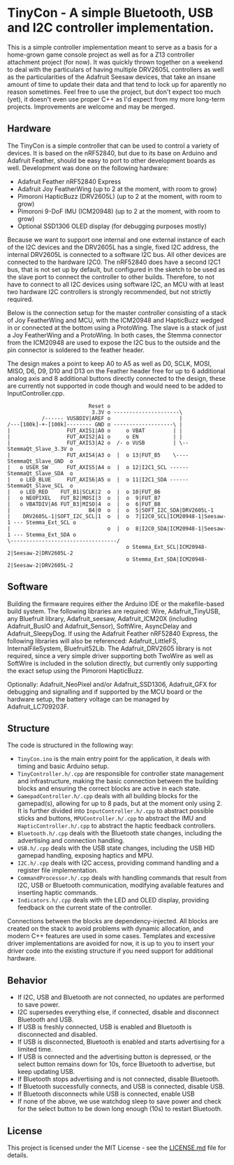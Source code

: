 # TinyCon - A simple Bluetooth, USB and I2C controller implementation.

This is a simple controller implementation meant to serve as a basis for a home-grown game console project
as well as for a Z13 controller attachment project (for now). It was quickly thrown together on a weekend
to deal with the particulars of having multiple DRV2605L controllers as well as the particularities of the
Adafruit Seesaw devices, that take an insane amount of time to update their data and that tend to lock up
for aparently no reason sometimes. Feel free to use the project, but don't expect too much (yet), it doesn't
even use proper C++ as I'd expect from my more long-term projects. Improvements are welcome and may be merged.

## Hardware

The TinyCon is a simple controller that can be used to control a variety of devices. It is based on the nRF52840,
but due to its base on Arduino and Adafruit Feather, should be easy to port to other development boards as well.
Development was done on the following hardware:

- Adafruit Feather nRF52840 Express
- Adafruit Joy FeatherWing (up to 2 at the moment, with room to grow)
- Pimoroni HapticBuzz (DRV2605L) (up to 2 at the moment, with room to grow)
- Pimoroni 9-DoF IMU (ICM20948) (up to 2 at the moment, with room to grow)
- Optional SSD1306 OLED display (for debugging purposes mostly)

Because we want to support one internal and one external instance of each of the I2C devices and the DRV2605L has a
single, fixed I2C address, the internal DRV2605L is connected to a software I2C bus. All other devices are connected
to the hardware I2C0. The nRF52840 does have a second I2C1 bus, that is not set up by default, but configured in the
sketch to be used as the slave port to connect the controller to other builds. Therefore, to not have to connect to
all I2C devices using software I2C, an MCU with at least two hardware I2C controllers is strongly recommended, but
not strictly required.

Below is the connection setup for the master controller consisting of a stack of Joy FeatherWing and MCU, with the
ICM20948 and HapticBuzz wedged in or connected at the bottom using a ProtoWing. The slave is a stack of just a Joy
FeatherWing and a ProtoWing. In both cases, the Stemma connector from the ICM20948 are used to expose the I2C bus
to the outside and the pin connector is soldered to the feather header.

The design makes a point to keep A0 to A5 as well as D0, SCLK, MOSI, MISO, D6, D9, D10 and D13 on the Feather header
free for up to 6 additional analog axis and 8 additional buttons directly connected to the design, these are currently
not supported in code though and would need to be added to InputController.cpp.

                              Reset o
                               3.3V o ---------------------\
               /------ VUSBDIV|AREF o                      |
    /---[100k]-+-[100k]-------- GND o -------------------\ |
    |                  FUT_AXIS1|A0 o     o VBAT         | |
    |                  FUT_AXIS2|A1 o     o EN           | |
    |                  FUT_AXIS3|A2 o  /- o VUSB         | \-- StemmaQt_Slave_3.3V o
    |                  FUT_AXIS4|A3 o  |  o 13|FUT_B5    \---- StemmaQt_Slave_GND  o
    |   o USER_SW      FUT_AXIS5|A4 o  |  o 12|I2C1_SCL ------ StemmaQt_Slave_SDA  o
    |   o LED_BLUE     FUT_AXIS6|A5 o  |  o 11|I2C1_SDA ------ StemmaQt_Slave_SCL  o
    |   o LED_RED    FUT_B1|SCLK|2  o  |  o 10|FUT_B6
    |   o NEOPIXEL   FUT_B2|MOSI|3  o  |  o  9|FUT_B7
    |   o VBATDIV|A6 FUT_B3|MISO|4  o  |  o  6|FUT_B8
    |                         B4|0  o  |  o  5|SOFT_I2C_SDA|DRV2605L-1
    |    DRV2605L-1|SOFT_I2C_SCL|1  o  |  o  7|I2C0_SCL|ICM20948-1|Seesaw-1 --- Stemma_Ext_SCL o
    |                               o  |  o  8|I2C0_SDA|ICM20948-1|Seesaw-1 --- Stemma_Ext_SDA o
    \----------------------------------/
                                          o Stemma_Ext_SCL|ICM20948-2|Seesaw-2|DRV2605L-2
                                          o Stemma_Ext_SDA|ICM20948-2|Seesaw-2|DRV2605L-2

## Software

Building the firmware requires either the Arduino IDE or the makefile-based build system. The following
libraries are required: Wire, Adafruit_TinyUSB, any Bluefruit library, Adafruit_seesaw, Adafruit_ICM20X
(including Adafruit_BusIO and Adafruit_Sensor), SoftWire, AsyncDelay and Adafruit_SleepyDog. If using the
Adafruit Feather nRF52840 Express, the following libraries will also be referenced: Adafruit_LittleFS,
InternalFileSystem, Bluefruit52Lib. The Adafruit_DRV2605 library is not required, since a very simple
driver supporting both TwoWire as well as SoftWire is included in the solution directly, but currently
only supporting the exact setup using the Pimoroni HapticBuzz.

Optionally: Adafruit_NeoPixel and/or Adafruit_SSD1306, Adafruit_GFX for debugging and signalling and if
supported by the MCU board or the hardware setup, the battery voltage can be managed by Adafruit_LC709203F.

## Structure

The code is structured in the following way:

- `TinyCon.ino` is the main entry point for the application, it deals with timing and basic Arduino setup.
- `TinyController.h/.cpp` are responsible for controller state management and infrastructure, making the
  basic connection between the building blocks and ensuring the correct blocks are active in each state.
- `GamepadController.h/.cpp` deals with all building blocks for the gamepad(s), allowing for up to 8 pads,
  but at the moment only using 2. It is further divided into `InputController.h/.cpp` to abstract possible
  sticks and buttons, `MPUController.h/.cpp` to abstract the IMU and `HapticController.h/.cpp` to abstract
  the haptic feedback controllers.
- `Bluetooth.h/.cpp` deals with the Bluetooth state changes, including the advertising and connection handling.
- `USB.h/.cpp` deals with the USB state changes, including the USB HID gamepad handling, exposing haptics and MPU.
- `I2C.h/.cpp` deals with I2C access, providing command handling and a register file implementation.
- `CommandProcessor.h/.cpp` deals with handling commands that result from I2C, USB or Bluetooth communication,
  modifying available features and inserting haptic commands.
- `Indicators.h/.cpp` deals with the LED and OLED display, providing feedback on the current state of the controller.

Connections between the blocks are dependency-injected. All blocks are created on the stack to avoid problems
with dynamic allocation, and modern C++ features are used in some cases. Templates and excessive driver
implementations are avoided for now, it is up to you to insert your driver code into the existing structure if
you need support for additional hardware.

## Behavior 

 - If I2C, USB and Bluetooth are not connected, no updates are performed to save power.
 - I2C supersedes everything else, if connected, disable and disconnect Bluetooth and USB.
 - If USB is freshly connected, USB is enabled and Bluetooth is disconnected and disabled.
 - If USB is disconnected, Bluetooth is enabled and starts advertising for a limited time.
 - If USB is connected and the advertising button is depressed, or the select button remains
   down for 10s, force Bluetooth to advertise, but keep updating USB.
 - If Bluetooth stops advertising and is not connected, disable Bluetooth.
 - If Bluetooth successfully connects, and USB is connected, disable USB.
 - If Bluetooth disconnects while USB is connected, enable USB
 - If none of the above, we use watchdog sleep to save power and check for the select button
   to be down long enough (10s) to restart Bluetooth.

## License

This project is licensed under the MIT License - see the [LICENSE.md](LICENSE.md) file for details.